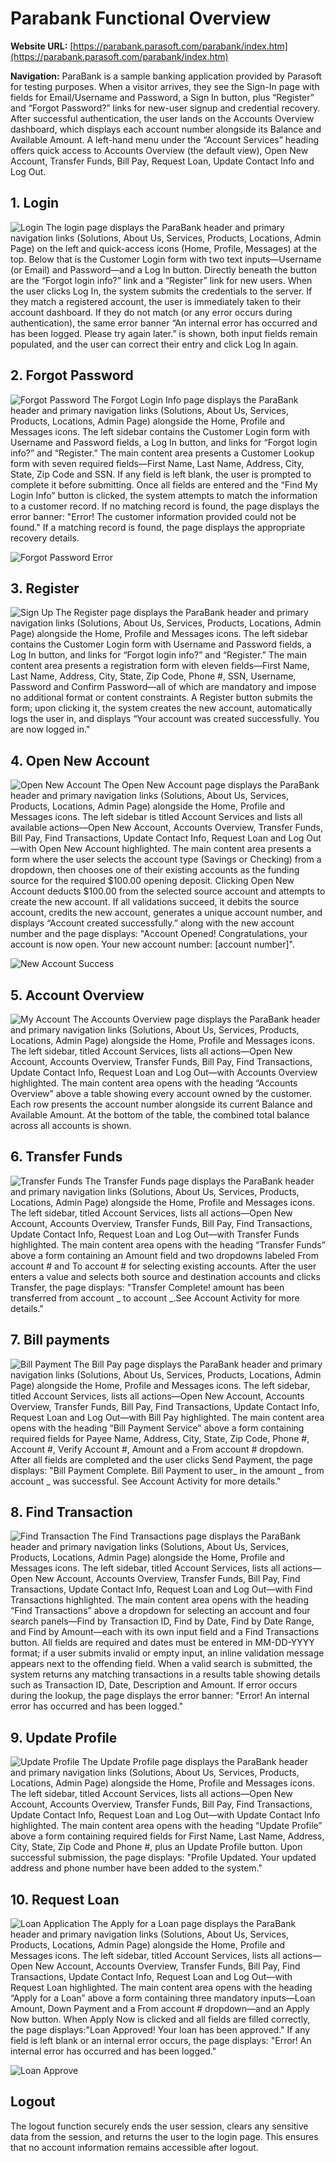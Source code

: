 # Parabank Functional Overview

**Website URL:** [https://parabank.parasoft.com/parabank/index.htm](https://parabank.parasoft.com/parabank/index.htm)

**Navigation:** ParaBank is a sample banking application provided by Parasoft for testing purposes. When a visitor arrives, they see the Sign-In page with fields for Email/Username and Password, a Sign In button, plus “Register” and “Forgot Password?” links for new-user signup and credential recovery. After successful authentication, the user lands on the Accounts Overview dashboard, which displays each account number alongside its Balance and Available Amount. A left-hand menu under the “Account Services” heading offers quick access to Accounts Overview (the default view), Open New Account, Transfer Funds, Bill Pay, Request Loan, Update Contact Info and Log Out.

## 1. Login
![Login](1_login.png)
The login page displays the ParaBank header and primary navigation links (Solutions, About Us, Services, Products, Locations, Admin Page) on the left and quick-access icons (Home, Profile, Messages) at the top. Below that is the Customer Login form with two text inputs—Username (or Email) and Password—and a Log In button. Directly beneath the button are the “Forgot login info?” link and a “Register” link for new users. When the user clicks Log In, the system submits the credentials to the server. If they match a registered account, the user is immediately taken to their account dashboard. If they do not match (or any error occurs during authentication), the same error banner “An internal error has occurred and has been logged. Please try again later.” is shown, both input fields remain populated, and the user can correct their entry and click Log In again.

## 2. Forgot Password
![Forgot Password](2_forget.png)
The Forgot Login Info page displays the ParaBank header and primary navigation links (Solutions, About Us, Services, Products, Locations, Admin Page) alongside the Home, Profile and Messages icons. The left sidebar contains the Customer Login form with Username and Password fields, a Log In button, and links for “Forgot login info?” and “Register.” The main content area presents a Customer Lookup form with seven required fields—First Name, Last Name, Address, City, State, Zip Code and SSN. If any field is left blank, the user is prompted to complete it before submitting. Once all fields are entered and the “Find My Login Info” button is clicked, the system attempts to match the information to a customer record. If no matching record is found, the page displays the error banner:
"Error! The customer information provided could not be found." If a matching record is found, the page displays the appropriate recovery details.

![Forgot Password Error](2_forget_error.png)

## 3. Register
![Sign Up](3_signup.png)
The Register page displays the ParaBank header and primary navigation links (Solutions, About Us, Services, Products, Locations, Admin Page) alongside the Home, Profile and Messages icons. The left sidebar contains the Customer Login form with Username and Password fields, a Log In button, and links for “Forgot login info?” and “Register.” The main content area presents a registration form with eleven fields—First Name, Last Name, Address, City, State, Zip Code, Phone #, SSN, Username, Password and Confirm Password—all of which are mandatory and impose no additional format or content constraints. A Register button submits the form; upon clicking it, the system creates the new account, automatically logs the user in, and displays “Your account was created successfully. You are now logged in."


## 4. Open New Account
![Open New Account](4_newAccount.png)
The Open New Account page displays the ParaBank header and primary navigation links (Solutions, About Us, Services, Products, Locations, Admin Page) alongside the Home, Profile and Messages icons. The left sidebar is titled Account Services and lists all available actions—Open New Account, Accounts Overview, Transfer Funds, Bill Pay, Find Transactions, Update Contact Info, Request Loan and Log Out—with Open New Account highlighted. The main content area presents a form where the user selects the account type (Savings or Checking) from a dropdown, then chooses one of their existing accounts as the funding source for the required $100.00 opening deposit. Clicking Open New Account deducts $100.00 from the selected source account and attempts to create the new account. If all validations succeed, it debits the source account, credits the new account, generates a unique account number, and displays “Account created successfully.” along with the new account number and the page displays: "Account Opened! Congratulations, your account is now open. Your new account number: [account number]".

![New Account Success](4_newAccount_success.png)


## 5. Account Overview
![My Account](5_myAccount.png)
The Accounts Overview page displays the ParaBank header and primary navigation links (Solutions, About Us, Services, Products, Locations, Admin Page) alongside the Home, Profile and Messages icons. The left sidebar, titled Account Services, lists all actions—Open New Account, Accounts Overview, Transfer Funds, Bill Pay, Find Transactions, Update Contact Info, Request Loan and Log Out—with Accounts Overview highlighted. The main content area opens with the heading “Accounts Overview” above a table showing every account owned by the customer. Each row presents the account number alongside its current Balance and Available Amount. At the bottom of the table, the combined total balance across all accounts is shown.

## 6. Transfer Funds
![Transfer Funds](6_transferFunds.png)
The Transfer Funds page displays the ParaBank header and primary navigation links (Solutions, About Us, Services, Products, Locations, Admin Page) alongside the Home, Profile and Messages icons. The left sidebar, titled Account Services, lists all actions—Open New Account, Accounts Overview, Transfer Funds, Bill Pay, Find Transactions, Update Contact Info, Request Loan and Log Out—with Transfer Funds highlighted. The main content area opens with the heading “Transfer Funds” above a form containing an Amount field and two dropdowns labeled From account # and To account # for selecting existing accounts. After the user enters a value and selects both source and destination accounts and clicks Transfer, the page displays: "Transfer Complete! amount has been transferred from account _ to account _.See Account Activity for more details."

## 7. Bill payments
![Bill Payment](7_billPayment.png)
The Bill Pay page displays the ParaBank header and primary navigation links (Solutions, About Us, Services, Products, Locations, Admin Page) alongside the Home, Profile and Messages icons. The left sidebar, titled Account Services, lists all actions—Open New Account, Accounts Overview, Transfer Funds, Bill Pay, Find Transactions, Update Contact Info, Request Loan and Log Out—with Bill Pay highlighted. The main content area opens with the heading “Bill Payment Service” above a form containing required fields for Payee Name, Address, City, State, Zip Code, Phone #, Account #, Verify Account #, Amount and a From account # dropdown. After all fields are completed and the user clicks Send Payment, the page displays: "Bill Payment Complete. Bill Payment to user_ in the amount _ from account _  was successful. See Account Activity for more details."

## 8. Find Transaction
![Find Transaction](8_findTransaction.png)
The Find Transactions page displays the ParaBank header and primary navigation links (Solutions, About Us, Services, Products, Locations, Admin Page) alongside the Home, Profile and Messages icons. The left sidebar, titled Account Services, lists all actions—Open New Account, Accounts Overview, Transfer Funds, Bill Pay, Find Transactions, Update Contact Info, Request Loan and Log Out—with Find Transactions highlighted. The main content area opens with the heading “Find Transactions” above a dropdown for selecting an account and four search panels—Find by Transaction ID, Find by Date, Find by Date Range, and Find by Amount—each with its own input field and a Find Transactions button. All fields are required and dates must be entered in MM-DD-YYYY format; if a user submits invalid or empty input, an inline validation message appears next to the offending field. When a valid search is submitted, the system returns any matching transactions in a results table showing details such as Transaction ID, Date, Description and Amount. If error occurs during the lookup, the page displays the error banner: "Error! An internal error has occurred and has been logged."

## 9. Update Profile
![Update Profile](9_updateProfile.png)
The Update Profile page displays the ParaBank header and primary navigation links (Solutions, About Us, Services, Products, Locations, Admin Page) alongside the Home, Profile and Messages icons. The left sidebar, titled Account Services, lists all actions—Open New Account, Accounts Overview, Transfer Funds, Bill Pay, Find Transactions, Update Contact Info, Request Loan and Log Out—with Update Contact Info highlighted. The main content area opens with the heading “Update Profile” above a form containing required fields for First Name, Last Name, Address, City, State, Zip Code and Phone #, plus an Update Profile button. Upon successful submission, the page displays: "Profile Updated. Your updated address and phone number have been added to the system."

## 10. Request Loan
![Loan Application](10_loan.png)
 The Apply for a Loan page displays the ParaBank header and primary navigation links (Solutions, About Us, Services, Products, Locations, Admin Page) alongside the Home, Profile and Messages icons. The left sidebar, titled Account Services, lists all actions—Open New Account, Accounts Overview, Transfer Funds, Bill Pay, Find Transactions, Update Contact Info, Request Loan and Log Out—with Request Loan highlighted. The main content area opens with the heading “Apply for a Loan” above a form containing three mandatory inputs—Loan Amount, Down Payment and a From account # dropdown—and an Apply Now button. When Apply Now is clicked and all fields are filled correctly, the page displays:"Loan Approved! Your loan has been approved."
 If any field is left blank or an internal error occurs, the page displays: "Error! An internal error has occurred and has been logged."

![Loan Approve](10_loan_approve.png)

 ## Logout
 The logout function securely ends the user session, clears any sensitive data from the session, and returns the user to the login page. This ensures that no account information remains accessible after logout.
